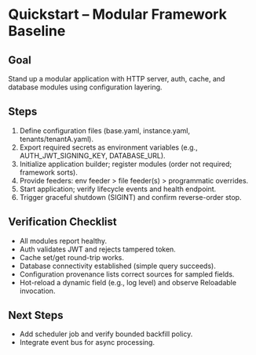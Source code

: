 # Quickstart – Modular Framework Baseline

## Goal
Stand up a modular application with HTTP server, auth, cache, and database modules using configuration layering.

## Steps
1. Define configuration files (base.yaml, instance.yaml, tenants/tenantA.yaml).
2. Export required secrets as environment variables (e.g., AUTH_JWT_SIGNING_KEY, DATABASE_URL).
3. Initialize application builder; register modules (order not required; framework sorts).
4. Provide feeders: env feeder > file feeder(s) > programmatic overrides.
5. Start application; verify lifecycle events and health endpoint.
6. Trigger graceful shutdown (SIGINT) and confirm reverse-order stop.

## Verification Checklist
- All modules report healthy.
- Auth validates JWT and rejects tampered token.
- Cache set/get round-trip works.
- Database connectivity established (simple query succeeds).
- Configuration provenance lists correct sources for sampled fields.
- Hot-reload a dynamic field (e.g., log level) and observe Reloadable invocation.

## Next Steps
- Add scheduler job and verify bounded backfill policy.
- Integrate event bus for async processing.
